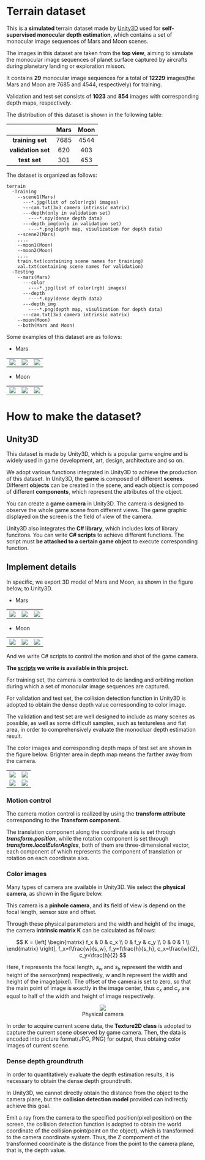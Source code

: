 # Terrain dataset
This is a **simulated** terrain dataset made by [Unity3D](https://unity.com/) used for **self-supervised monocular depth estimation**, which contains a set of monocular image sequences of Mars and Moon scenes.

The images in this dataset are taken from the **top view**, aiming to simulate the monocular image sequences of planet surface captured by aircrafts during planetary landing or exploration misson.

It contains **29** monocular image sequences for a total of **12229** images(the Mars and Moon are 7685 and 4544, respectively) for training.

Validation and test set consists of **1023** and **854** images with corresponding depth maps, respectively.

The distribution of this dataset is shown in the following table:

| | Mars | Moon |
| :------: | :------: | :------: |
|__training set__|7685|4544|
|__validation set__|620|403|
|__test set__|301|453|

The dataset is organized as follows:

    terrain
      -Training
        --scene1(Mars)
          ---*.jpg(list of color(rgb) images)
          ---cam.txt(3x3 camera intrinsic matrix)
          ---depth(only in validation set)
            ----*.npy(dense depth data)
          ---depth_img(only in validation set)
            ----*.png(depth map, visulization for depth data)
        --scene2(Mars)
        ....
        --moon1(Moon)
        --moon2(Moon)
        ....
        train.txt(containing scene names for training)
        val.txt(containing scene names for validation)
      -Testing
        --mars(Mars)
          ---color
            ----*.jpg(list of color(rgb) images)
          ---depth
            ----*.npy(dense depth data)
          ---depth_img
            ----*.png(depth map, visulization for depth data)
          ---cam.txt(3x3 camera intrinsic matrix)
        --moon(Moon)
        --both(Mars and Moon)
        
Some examples of this dataset are as follows:

- Mars

<table>
    <tr>
        <td ><center><img src="https://github.com/MJF-shen/Terrain_dataset/blob/main/image/mars1.jpg" ></center></td>
        <td ><center><img src="https://github.com/MJF-shen/Terrain_dataset/blob/main/image/mars2.jpg" ></center></td>
        <td ><center><img src="https://github.com/MJF-shen/Terrain_dataset/blob/main/image/mars3.jpg" ></center></td>
    </tr>
</table>

- Moon

<table>
    <tr>
        <td ><center><img src="https://github.com/MJF-shen/Terrain_dataset/blob/main/image/moon1.jpg" ></center></td>
        <td ><center><img src="https://github.com/MJF-shen/Terrain_dataset/blob/main/image/moon2.jpg" ></center></td>
        <td ><center><img src="https://github.com/MJF-shen/Terrain_dataset/blob/main/image/moon3.jpg" ></center></td>
    </tr>
</table>

# How to make the dataset?
## Unity3D

This dataset is made by Unity3D, which is a popular game engine and is widely used in game development, art, design, architecture and so on.

We adopt various functions integrated in Unity3D to achieve the production of this dataset. In Unity3D, the **game** is composed of different **scenes**. Different **objects** can be created in the scene, and each object is composed of different **components**, which represent the attributes of the object.

You can create a **game camera** in Unity3D. The camera is designed to observe the whole game scene from different views. The game graphic displayed on the screen is the field of view of the camera.

Unity3D also integrates the **C# library**, which includes lots of library funcitons. You can write **C# scripts** to achieve different functions. The script must **be attached to a certain game object** to execute corresponding function.

## Implement details

In specific, we export 3D model of Mars and Moon, as shown in the figure below, to Unity3D. 

- Mars

<table>
    <tr>
        <td ><center><img src="https://github.com/MJF-shen/Terrain_dataset/blob/main/image/Mars1.png" ></center></td>
        <td ><center><img src="https://github.com/MJF-shen/Terrain_dataset/blob/main/image/Mars2.png" ></center></td>
        <td ><center><img src="https://github.com/MJF-shen/Terrain_dataset/blob/main/image/Mars3.png" ></center></td>
    </tr>
</table>

- Moon

<table>
    <tr>
        <td ><center><img src="https://github.com/MJF-shen/Terrain_dataset/blob/main/image/Moon1.png" ></center></td>
        <td ><center><img src="https://github.com/MJF-shen/Terrain_dataset/blob/main/image/Moon2.png" ></center></td>
        <td ><center><img src="https://github.com/MJF-shen/Terrain_dataset/blob/main/image/Moon3.png" ></center></td>
    </tr>
</table>

And we write C# scripts to control the motion and shot of the game camera. 

**The [scripts](https://github.com/MJF-shen/Terrain_dataset/tree/main/C%23%20script) we write is available in this project.**

For training set, the camera is controlled to do landing and orbiting motion during which a set of monocular image sequences are captured.

For validation and test set, the collision detection function in Unity3D is adopted to obtain the dense depth value corresponding to color image.

The validation and test set are well designed to include as many scenes as possible, as well as some difficult samples, such as textureless and flat area, in order to comprehensively evaluate the monocluar depth estimation result.

The color images and corresponding depth maps of test set are shown in the figure below. Brighter area in depth map means the farther away from the camera.

<table>
    <tr>
        <td ><center><img src="https://github.com/MJF-shen/Terrain_dataset/blob/main/image/color1.jpg" ></center></td>
        <td ><center><img src="https://github.com/MJF-shen/Terrain_dataset/blob/main/image/depth1.png" ></center></td>
    </tr>
    <tr>
        <td ><center><img src="https://github.com/MJF-shen/Terrain_dataset/blob/main/image/color2.jpg" ></center></td>
        <td ><center><img src="https://github.com/MJF-shen/Terrain_dataset/blob/main/image/depth2.png" ></center></td>
    </tr>
</table>

### Motion control

The camera motion control is realized by using the **transform attribute** corresponding to the **Transform component**. 

The translation component along the coordinate axis is set through ***transform.position***, while the rotation component is set through ***transform.localEulerAngles***, both of them are three-dimensional vector, each component of which represents the component of translation or rotation on each coordinate aixs.

### Color images

Many types of camera are available in Unity3D. We select the **physical camera**, as shown in the figure below.

This camera is a **pinhole camera**, and its field of view is depend on the focal length, sensor size and offset.

Through these physical parameters and the width and height of the image, the camera **intrinsic matrix K** can be calculated as follows:

$$
K = 
\left[
\begin{matrix}
f_x & 0 & c_x \\
0 & f_y & c_y \\
0 & 0 & 1 \\
\end{matrix}
\right],
f_x=f\frac{w}{s_w}, 
f_y=f\frac{h}{s_h}, 
c_x=\frac{w}{2}, 
c_y=\frac{h}{2}
$$

Here, f represents the focal length, $s_w$ and $s_h$ represent the width and height of the sensor(mm) respectively, w and h represent the width and height of the image(pixel). The offset of the camera is set to zero, so that the main point of image is exactly in the image center, thus $c_x$ and $c_y$ are equal to half of the width and height of image respectively.

<div align=center>
<img src="https://github.com/MJF-shen/Terrain_dataset/blob/main/image/camera.png">
<br>Physical camera</div>

In order to acquire current scene data, the **Texture2D class** is adopted to capture the current scene observed by game camera. Then, the data is encoded into picture format(JPG, PNG) for output, thus obtaing color images of current scene.

### Dense depth groundtruth

In order to quantitatively evaluate the depth estimation results, it is necessary to obtain the dense depth groundtruth.

In Unity3D, we cannot directly obtain the distance from the object to the camera plane, but the **collision detection model** provided can indirectly achieve this goal.

Emit a ray from the camera to the specified position(pixel position) on the screen, the collision detection function is adopted to obtain the world coordinate of the collision point(point on the object), which is transformed to the camera coordinate system. Thus, the Z compoment of the transformed coordinate is the distance from the point to the camera plane, that is, the depth value.
